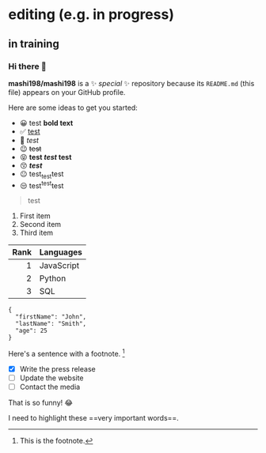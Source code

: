 #  editing (e.g. in progress)
##  in training
### Hi there 👋

**mashi198/mashi198** is a ✨ _special_ ✨ repository because its `README.md` (this file) appears on your GitHub profile.

Here are some ideas to get you started:

- 😀 test **bold text**
- ✅  [test](https://www.example.com)
- 🤣 _test_
- 😉 ~~test~~
- 😝 **test _test_ test**
- 😚 ***test***
- 😐 test<sub>test</sub>test
- 😒 test<sup>test</sup>test

> test

1. First item
2. Second item
3. Third item

| Rank | Languages |
|-----:|-----------|
|     1| JavaScript|
|     2| Python    |
|     3| SQL       |

```
{
  "firstName": "John",
  "lastName": "Smith",
  "age": 25
}
```

Here's a sentence with a footnote. [^1]

[^1]: This is the footnote.

- [x] Write the press release
- [ ] Update the website
- [ ] Contact the media

That is so funny! :joy:

I need to highlight these ==very important words==.

<!--
**mashi198/mashi198** is a ✨ _special_ ✨ repository because its `README.md` (this file) appears on your GitHub profile.

Here are some ideas to get you started:

- 🔭 I’m currently working on ...
- 🌱 I’m currently learning ...
- 👯 I’m looking to collaborate on ...
- 🤔 I’m looking for help with ...
- 💬 Ask me about ...
- 📫 How to reach me: ...
- 😄 Pronouns: ...
- ⚡ Fun fact: ...
-->
